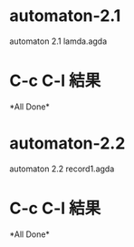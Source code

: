 # automaton-2.1
automaton 2.1 lamda.agda

# C-c C-l 結果 
\*All Done\*

# automaton-2.2
automaton 2.2 record1.agda

# C-c C-l 結果 
\*All Done\*
